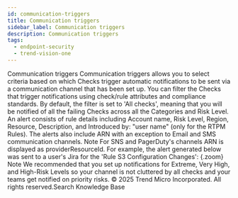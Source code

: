 ```yaml
---
id: communication-triggers
title: Communication triggers
sidebar_label: Communication triggers
description: Communication triggers
tags:
  - endpoint-security
  - trend-vision-one
---
```


 Communication triggers Communication triggers allows you to select criteria based on which Checks trigger automatic notifications to be sent via a communication channel that has been set up. You can filter the Checks that trigger notifications using check/rule attributes and compliance standards. By default, the filter is set to 'All checks', meaning that you will be notified of all the failing Checks across all the Categories and Risk Level. An alert consists of rule details including Account name, Risk Level, Region, Resource, Description, and Introduced by: "user name" (only for the RTPM Rules). The alerts also include ARN with an exception to Email and SMS communication channels. Note For SNS and PagerDuty's channels ARN is displayed as providerResourceId. For example, the alert generated below was sent to a user's Jira for the 'Rule S3 Configuration Changes': {.zoom} Note We recommended that you set up notifications for Extreme, Very High, and High-Risk Levels so your channel is not cluttered by all checks and your teams get notified on priority risks. © 2025 Trend Micro Incorporated. All rights reserved.Search Knowledge Base